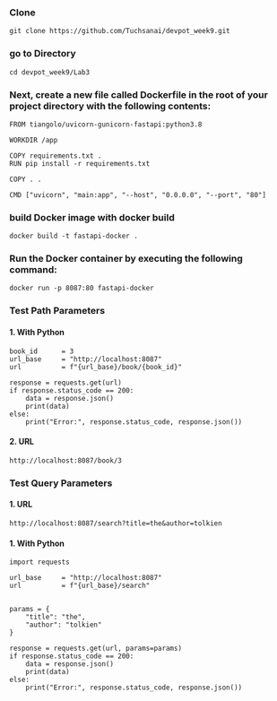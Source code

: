 ### Clone

```
git clone https://github.com/Tuchsanai/devpot_week9.git
```


### go to Directory
```
cd devpot_week9/Lab3

```




### Next, create a new file called Dockerfile in the root of your project directory with the following contents:
```
FROM tiangolo/uvicorn-gunicorn-fastapi:python3.8

WORKDIR /app

COPY requirements.txt .
RUN pip install -r requirements.txt

COPY . .

CMD ["uvicorn", "main:app", "--host", "0.0.0.0", "--port", "80"]

```

### build Docker image with docker build 
```
docker build -t fastapi-docker .
```

### Run the Docker container by executing the following command:
```
docker run -p 8087:80 fastapi-docker
```


### Test Path Parameters

#### 1. With Python
```
book_id      = 3
url_base     = "http://localhost:8087"
url          = f"{url_base}/book/{book_id}"

response = requests.get(url)
if response.status_code == 200:
    data = response.json()
    print(data)
else:
    print("Error:", response.status_code, response.json())
```

#### 2. URL

```
http://localhost:8087/book/3
```

### Test Query Parameters

#### 1. URL

```
http://localhost:8087/search?title=the&author=tolkien
```

#### 1. With Python

```
import requests

url_base     = "http://localhost:8087"
url          = f"{url_base}/search"


params = {
    "title": "the",
    "author": "tolkien"
}

response = requests.get(url, params=params)
if response.status_code == 200:
    data = response.json()
    print(data)
else:
    print("Error:", response.status_code, response.json())
    
```

